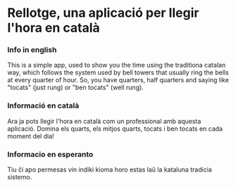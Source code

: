 # Rellotge, una aplicació per llegir l'hora en català

### Info in english

This is a simple app, used to show you the time using the traditiona catalan way, which follows the system used by bell towers that usually ring the bells at every quarter of hour. So, you have quarters, half quarters and saying like "tocats" (just rung) or "ben tocats" (well rung).

### Informació en català

Ara ja pots llegir l'hora en català com un professional amb aquesta aplicació. Domina els quarts, els mitjos quarts, tocats i ben tocats en cada moment del dia!

### Informacio en esperanto 

Tiu ĉi apo permesas vin indiki kioma horo estas laŭ la kataluna tradicia sistemo.
